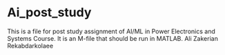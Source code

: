 # Ai_post_study
This is a file for post study assignment of AI/ML in Power Electronics and Systems Course. It is an M-file that should be run in MATLAB.
Ali Zakerian Rekabdarkolaee
